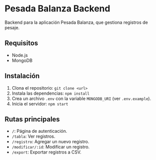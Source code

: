 # Pesada Balanza Backend

Backend para la aplicación Pesada Balanza, que gestiona registros de pesaje.

## Requisitos
- Node.js
- MongoDB

## Instalación
1. Clona el repositorio: `git clone <url>`
2. Instala las dependencias: `npm install`
3. Crea un archivo `.env` con la variable `MONGODB_URI` (ver `.env.example`).
4. Inicia el servidor: `npm start`

## Rutas principales
- `/`: Página de autenticación.
- `/tabla`: Ver registros.
- `/registro`: Agregar un nuevo registro.
- `/modificar/:id`: Modificar un registro.
- `/export`: Exportar registros a CSV.